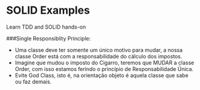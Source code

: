 # SOLID Examples
Learn TDD and SOLID hands-on

###Single Responsiblity Principle: 
- Uma classe deve ter somente um único motivo para mudar, 
  a nossa classe Order está com a responsabilidade do cálculo dos impostos.
- Imagine que mudou o imposto do Cigarro, teremos que MUDAR a classe Order, com isso estamos ferindo
  o princípio de Responsabilidade Única.
- Evite God Class, isto é, na orientação objeto é aquela classe que sabe ou faz demais.


